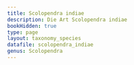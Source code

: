 ```yaml
---
title: Scolopendra indiae
description: Die Art Scolopendra indiae
bookHidden: true
type: page
layout: taxonomy_species
datafile: scolopendra_indiae
genus: Scolopendra
---
```


